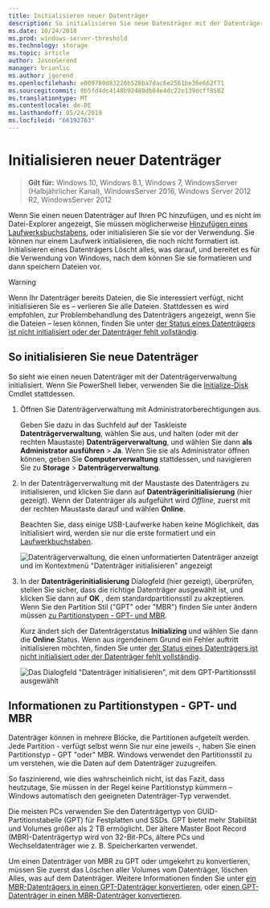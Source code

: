 ```yaml
---
title: Initialisieren neuer Datenträger
description: So initialisieren Sie neue Datenträger mit der Datenträgerverwaltung diese Vorbereitung verwendet werden. Enthält auch Links zur Behandlung von Problemen.
ms.date: 10/24/2018
ms.prod: windows-server-threshold
ms.technology: storage
ms.topic: article
author: JasonGerend
manager: brianlic
ms.author: jgerend
ms.openlocfilehash: e009780d83220b528ba7dac6e2561be36e662f71
ms.sourcegitcommit: 0b5fd4dc4148b92480db04e4dc22e139dcff8582
ms.translationtype: MT
ms.contentlocale: de-DE
ms.lasthandoff: 05/24/2019
ms.locfileid: "66192763"
---
```

# <a name="initialize-new-disks"></a>Initialisieren neuer Datenträger

> **Gilt für:** Windows 10, Windows 8.1, Windows 7, WindowsServer (Halbjährlicher Kanal), WindowsServer 2016, Windows Server 2012 R2, WindowsServer 2012

Wenn Sie einen neuen Datenträger auf Ihren PC hinzufügen, und es nicht im Datei-Explorer angezeigt, Sie müssen möglicherweise [Hinzufügen eines Laufwerksbuchstabens](change-a-drive-letter.md), oder initialisieren Sie sie vor der Verwendung. Sie können nur einem Laufwerk initialisieren, die noch nicht formatiert ist. Initialisieren eines Datenträgers Löscht alles, was darauf, und bereitet es für die Verwendung von Windows, nach dem können Sie sie formatieren und dann speichern Dateien vor.

> [!WARNING]
> Wenn Ihr Datenträger bereits Dateien, die Sie interessiert verfügt, nicht initialisieren Sie es – verlieren Sie alle Dateien. Stattdessen es wird empfohlen, zur Problembehandlung des Datenträgers angezeigt, wenn Sie die Dateien – lesen können, finden Sie unter [der Status eines Datenträgers ist nicht initialisiert oder der Datenträger fehlt vollständig](troubleshooting-disk-management.md#a-disks-status-is-not-initialized-or-the-disk-is-missing).

## <a name="to-initialize-new-disks"></a>So initialisieren Sie neue Datenträger

So sieht wie einen neuen Datenträger mit der Datenträgerverwaltung initialisiert. Wenn Sie PowerShell lieber, verwenden Sie die [Initialize-Disk](https://docs.microsoft.com/powershell/module/storage/initialize-disk) Cmdlet stattdessen.

1. Öffnen Sie Datenträgerverwaltung mit Administratorberechtigungen aus. 
 
    Geben Sie dazu in das Suchfeld auf der Taskleiste **Datenträgerverwaltung**, wählen Sie aus, und halten (oder mit der rechten Maustaste) **Datenträgerverwaltung**, und wählen Sie dann **als Administrator ausführen**  >  **Ja**. Wenn Sie sie als Administrator öffnen können, geben Sie **Computerverwaltung** stattdessen, und navigieren Sie zu **Storage** > **Datenträgerverwaltung**.
1. In der Datenträgerverwaltung mit der Maustaste des Datenträgers zu initialisieren, und klicken Sie dann auf **Datenträgerinitialisierung** (hier gezeigt). Wenn der Datenträger als aufgeführt wird *Offline*, zuerst mit der rechten Maustaste darauf und wählen **Online**.

     Beachten Sie, dass einige USB-Laufwerke haben keine Möglichkeit, das initialisiert wird, werden sie nur die erste formatiert und ein [Laufwerkbuchstaben](change-a-drive-letter.md).

    ![Datenträgerverwaltung, die einen unformatierten Datenträger anzeigt und im Kontextmenü "Datenträger initialisieren" angezeigt](media\uninitialized-disk.PNG)
2. In der **Datenträgerinitialisierung** Dialogfeld (hier gezeigt), überprüfen, stellen Sie sicher, dass die richtige Datenträger ausgewählt ist, und klicken Sie dann auf **OK** , dem standardpartitionsstil zu akzeptieren. Wenn Sie den Partition Stil ("GPT" oder "MBR") finden Sie unter ändern müssen [zu Partitionstypen - GPT- und MBR](#about-partition-styles---gpt-and-mbr).

     Kurz ändert sich der Datenträgerstatus **Initializing** und wählen Sie dann die **Online** Status. Wenn aus irgendeinem Grund ein Fehler auftritt initialisieren möchten, finden Sie unter [der Status eines Datenträgers ist nicht initialisiert oder der Datenträger fehlt vollständig](troubleshooting-disk-management.md#a-disks-status-is-not-initialized-or-the-disk-is-missing).

    ![Das Dialogfeld "Datenträger initialisieren", mit dem GPT-Partitionsstil ausgewählt](media\initialize-disk.PNG)

## <a name="about-partition-styles---gpt-and-mbr"></a>Informationen zu Partitionstypen - GPT- und MBR

Datenträger können in mehrere Blöcke, die Partitionen aufgeteilt werden. Jede Partition - verfügt selbst wenn Sie nur eine jeweils -, haben Sie einen Partitionstyp - GPT "oder" MBR. Windows verwendet den Partitionsstil zu um verstehen, wie die Daten auf dem Datenträger zuzugreifen.

So faszinierend, wie dies wahrscheinlich nicht, ist das Fazit, dass heutzutage, Sie müssen in der Regel keine Partitionstyp kümmern – Windows automatisch den geeigneten Datenträger-Typ verwendet.

Die meisten PCs verwenden Sie den Datenträgertyp von GUID-Partitionstabelle (GPT) für Festplatten und SSDs. GPT bietet mehr Stabilität und Volumes größer als 2 TB ermöglicht. Der ältere Master Boot Record (MBR)-Datenträgertyp wird von 32-Bit-PCs, ältere PCs und Wechseldatenträger wie z. B. Speicherkarten verwendet.

Um einen Datenträger von MBR zu GPT oder umgekehrt zu konvertieren, müssen Sie zuerst das Löschen aller Volumes vom Datenträger, löschen Alles, was auf dem Datenträger. Weitere Informationen finden Sie unter [ein MBR-Datenträgers in einen GPT-Datenträger konvertieren](change-an-mbr-disk-into-a-gpt-disk.md), oder [einen GPT-Datenträger in einen MBR-Datenträger konvertieren](change-a-gpt-disk-into-an-mbr-disk.md).